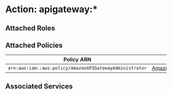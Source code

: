 # Action: apigateway:*

## Attached Roles

## Attached Policies

| Policy ARN | Policy Name |
|------------|-------------|
| `arn:aws:iam::aws:policy/AmazonAPIGatewayAdministrator` | [AmazonAPIGatewayAdministrator](../policies.md#amazonapigatewayadministrator) |

## Associated Services

